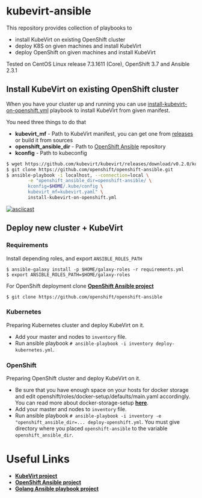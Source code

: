 # kubevirt-ansible

This repository provides collection of playbooks to
* install KubeVirt on existing OpenShift cluster
* deploy K8S on given machines and install KubeVirt
* deploy OpenShift on given machines and install KubeVirt

Tested on CentOS Linux release 7.3.1611 (Core), OpenShift 3.7 and Ansible 2.3.1


## Install KubeVirt on existing OpenShift cluster

When you have your cluster up and running you can use
[install-kubevirt-on-openshift.yml](./install-kubevirt-on-openshift.yml)
playbook to install KubeVirt from given manifest.

You need three things to do that
* **kubevirt_mf** - Path to KubeVirt manifest, you can get one from
  [releases](https://github.com/kubevirt/kubevirt/releases) or build it from sources
* **openshift_ansible_dir** - Path to
  [OpenShift Ansible](https://github.com/openshift/openshift-ansible) repository
* **kconfig** - Path to kubeconfig

```bash
$ wget https://github.com/kubevirt/kubevirt/releases/download/v0.2.0/kubevirt.yaml
$ git clone https://github.com/openshift/openshift-ansible.git
$ ansible-playbook -i localhost, --connection=local \
        -e "openshift_ansible_dir=openshift-ansible/ \
        kconfig=$HOME/.kube/config \
        kubevirt_mf=kubevirt.yaml" \
        install-kubevirt-on-openshift.yml
```

[![asciicast](https://asciinema.org/a/161278.png)](https://asciinema.org/a/161278)


## Deploy new cluster + KubeVirt


### Requirements
Install depending roles, and export `ANSIBLE_ROLES_PATH`
```
$ ansible-galaxy install -p $HOME/galaxy-roles -r requirements.yml
$ export ANSIBLE_ROLES_PATH=$HOME/galaxy-roles
```
For OpenShift deployment clone [**OpenShift Ansible project**](https://github.com/openshift/openshift-ansible)
```
$ git clone https://github.com/openshift/openshift-ansible
```

### Kubernetes
Preparing Kubernetes cluster and deploy KubeVirt on it.
- Add your master and nodes to `inventory` file.
- Run ansible playbook `# ansible-playbook -i inventory deploy-kubernetes.yml`.

### OpenShift
Preparing OpenShift cluster and deploy KubeVirt on it.
- Be sure that you have enough space on your hosts for docker storage and
edit openshift/roles/docker-setup/defaults/main.yaml accordingly.
You can read more about docker-storage-setup [**here**](https://docs.openshift.org/1.5/install_config/install/host_preparation.html#configuring-docker-storage).
- Add your master and nodes to `inventory` file.
- Run ansible playbook `# ansible-playbook -i inventory -e "openshift_ansible_dir=... deploy-openshift.yml`.
You must give directory where you placed `openshift-ansible` to the variable `openshift_ansible_dir`.

# Useful Links
- [**KubeVirt project**](https://github.com/kubevirt/kubevirt)
- [**OpenShift Ansible project**](https://github.com/openshift/openshift-ansible)
- [**Golang Ansible playbook project**](https://github.com/jlund/ansible-go)
